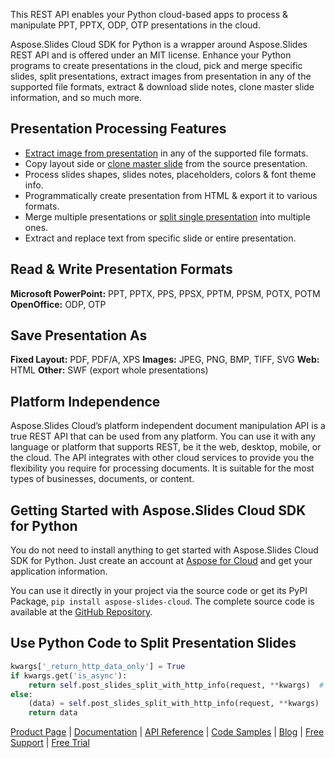 This REST API enables your Python cloud-based apps to process & manipulate PPT, PPTX, ODP, OTP presentations in the cloud.

Aspose.Slides Cloud SDK for Python is a wrapper around Aspose.Slides REST API and is offered under an MIT license. Enhance your Python programs to create presentations in the cloud, pick and merge specific slides, split presentations, extract images from presentation in any of the supported file formats, extract & download slide notes, clone master slide information, and so much more.

## Presentation Processing Features

- [Extract image from presentation](https://docs.aspose.cloud/display/slidescloud/Extract+image+by+a+particular+format+from+a+PowerPoint+Document) in any of the supported file formats.
- Copy layout side or [clone master slide](https://docs.aspose.cloud/display/slidescloud/Clone+MasterSlide+Information+from+a+PowerPoint+Presentation) from the source presentation.
- Process slides shapes, slides notes, placeholders, colors & font theme info.
- Programmatically create presentation from HTML & export it to various formats.
- Merge multiple presentations or [split single presentation](https://docs.aspose.cloud/display/slidescloud/Split+PowerPoint+Presentations) into multiple ones.
- Extract and replace text from specific slide or entire presentation.

## Read & Write Presentation Formats

**Microsoft PowerPoint:** PPT, PPTX, PPS, PPSX, PPTM, PPSM, POTX, POTM
**OpenOffice:** ODP, OTP

## Save Presentation As

**Fixed Layout:** PDF, PDF/A, XPS
**Images:** JPEG, PNG, BMP, TIFF, SVG
**Web:** HTML
**Other:** SWF (export whole presentations)

## Platform Independence

Aspose.Slides Cloud’s platform independent document manipulation API is a true REST API that can be used from any platform. You can use it with any language or platform that supports REST, be it the web, desktop, mobile, or the cloud. The API integrates with other cloud services to provide you the flexibility you require for processing documents. It is suitable for the most types of businesses, documents, or content.

## Getting Started with Aspose.Slides Cloud SDK for Python

You do not need to install anything to get started with Aspose.Slides Cloud SDK for Python. Just create an account at [Aspose for Cloud](https://dashboard.aspose.cloud/#/apps) and get your application information.

You can use it directly in your project via the source code or get its PyPI Package, `pip install aspose-slides-cloud`. The complete source code is available at the [GitHub Repository](https://github.com/aspose-slides-cloud/aspose-slides-cloud-python).

## Use Python Code to Split Presentation Slides

```python
kwargs['_return_http_data_only'] = True
if kwargs.get('is_async'):
    return self.post_slides_split_with_http_info(request, **kwargs)  # noqa: E501
else:
    (data) = self.post_slides_split_with_http_info(request, **kwargs)  # noqa: E501
    return data
```

[Product Page](https://products.aspose.cloud/slides/python) | [Documentation](https://docs.aspose.cloud/display/slidescloud/Home) | [API Reference](https://apireference.aspose.cloud/slides/) | [Code Samples](https://github.com/aspose-slides-cloud/aspose-slides-cloud-python) | [Blog](https://blog.aspose.cloud/category/slides/) | [Free Support](https://forum.aspose.cloud/c/slides) | [Free Trial](https://dashboard.aspose.cloud/#/apps)
